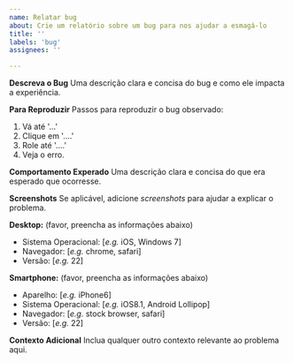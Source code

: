 ```yaml
---
name: Relatar bug
about: Crie um relatório sobre um bug para nos ajudar a esmagá-lo
title: ''
labels: 'bug'
assignees: ''

---
```


**Descreva o Bug**
Uma descrição clara e concisa do bug e como ele impacta a experiência.

**Para Reproduzir**
Passos para reproduzir o bug observado:
1. Vá até '...'
2. Clique em '....'
3. Role até '....'
4. Veja o erro.

**Comportamento Experado**
Uma descrição clara e concisa do que era esperado que ocorresse.

**Screenshots**
Se aplicável, adicione *screenshots* para ajudar a explicar o problema.

**Desktop:** (favor, preencha as informações abaixo)
 - Sistema Operacional: [*e.g.* iOS, Windows 7]
 - Navegador: [*e.g.* chrome, safari]
 - Versão: [*e.g.* 22]

**Smartphone:** (favor, preencha as informações abaixo)
 - Aparelho: [*e.g.* iPhone6]
 - Sistema Operacional: [*e.g.* iOS8.1, Android Lollipop]
 - Navegador: [*e.g.* stock browser, safari]
 - Versão: [*e.g.* 22]

**Contexto Adicional**
Inclua qualquer outro contexto relevante ao problema aqui.
